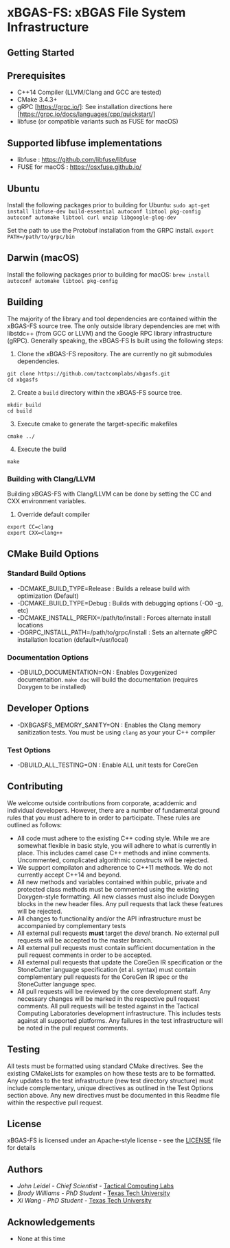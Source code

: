 # xBGAS-FS: xBGAS File System Infrastructure

## Getting Started

## Prerequisites
* C++14 Compiler (LLVM/Clang and GCC are tested)
* CMake 3.4.3+
* gRPC [https://grpc.io/]: See installation directions here [https://grpc.io/docs/languages/cpp/quickstart/]
* libfuse (or compatible variants such as FUSE for macOS)

## Supported libfuse implementations
* libfuse : https://github.com/libfuse/libfuse
* FUSE for macOS : https://osxfuse.github.io/

## Ubuntu
Install the following packages prior to building for Ubuntu:
`sudo apt-get install libfuse-dev build-essential autoconf libtool pkg-config autoconf automake libtool curl unzip libgoogle-glog-dev`

Set the path to use the Protobuf installation from the GRPC install.
`export PATH=/path/to/grpc/bin`

## Darwin (macOS)
Install the following packages prior to building for macOS:
`brew install autoconf automake libtool pkg-config`

## Building

The majority of the library and tool dependencies are contained 
within the xBGAS-FS source tree.  The only outside library 
dependencies are met with libstdc++ (from GCC or LLVM) and 
the Google RPC library infrastructure (gRPC).  Generally speaking, 
the xBGAS-FS Is built using the following steps: 

1. Clone the xBGAS-FS repository.  The are currently no git submodules dependencies.
```
git clone https://github.com/tactcomplabs/xbgasfs.git
cd xbgasfs
```
2. Create a ``build`` directory within the xBGAS-FS source tree.
```
mkdir build
cd build
```
3. Execute cmake to generate the target-specific makefiles
```
cmake ../
```
4. Execute the build
```
make
```

### Building with Clang/LLVM

Building xBGAS-FS with Clang/LLVM can be done by setting the CC and CXX environment variables.

1. Override default compiler
```
export CC=clang
export CXX=clang++
```

## CMake Build Options

### Standard Build Options
* -DCMAKE\_BUILD\_TYPE=Release : Builds a release build with optimization (Default)
* -DCMAKE\_BUILD\_TYPE=Debug : Builds with debugging options (-O0 -g, etc)
* -DCMAKE\_INSTALL\_PREFIX=/path/to/install : Forces alternate install locations
* -DGRPC\_INSTALL\_PATH=/path/to/grpc/install : Sets an alternate gRPC installation location (default=/usr/local)

### Documentation Options
* -DBUILD\_DOCUMENTATION=ON  : Enables Doxygenized documentaition.  ``make doc`` will build the documentation (requires Doxygen to be installed)

## Developer Options
* -DXBGASFS\_MEMORY\_SANITY=ON : Enables the Clang memory sanitization tests.  You must be using ``clang`` as your your C++ compiler


### Test Options
* -DBUILD\_ALL\_TESTING=ON : Enable ALL unit tests for CoreGen


## Contributing
We welcome outside contributions from corporate, acaddemic and individual developers.  However,
there are a number of fundamental ground rules that you must adhere to in order to participate.  These
rules are outlined as follows:

* All code must adhere to the existing C++ coding style.  While we are somewhat flexible in basic style, you will
adhere to what is currently in place.  This includes camel case C++ methods and inline comments.  Uncommented,
complicated algorithmic constructs will be rejected.
* We support compilaton and adherence to C++11 methods.  We do not currently accept C++14 and beyond.
* All new methods and variables contained within public, private and protected class methods must be commented
using the existing Doxygen-style formatting.  All new classes must also include Doxygen blocks in the new header
files.  Any pull requests that lack these features will be rejected.
* All changes to functionality and/or the API infrastructure must be accompanied by complementary tests
* All external pull requests **must** target the *devel* branch.  No external pull requests will be accepted
to the master branch.
* All external pull requests must contain sufficient documentation in the pull request comments in order to
be accepted.
* All external pull requests that update the CoreGen IR specification or the StoneCutter language specification
(et al. syntax) must contain complementary pull requests for the CoreGen IR spec or the
StoneCutter language spec.
* All pull requests will be reviewed by the core development staff.  Any necessary changes will be marked
in the respective pull request comments.  All pull requests will be tested against in the Tactical
Computing Laboratories development infrastructure.  This includes tests against all supported platforms.
Any failures in the test infrastructure will be noted in the pull request comments.

## Testing
All tests must be formatted using standard CMake directives.  See the existing CMakeLists for
examples on how these tests are to be formatted.  Any updates to the test infrastructure (new test
directory structure) must include complementary, unique directives as outlined in the Test Options
section above.  Any new directives must be documented in this Readme file within the respective pull
request.

## License
xBGAS-FS is licensed under an Apache-style license - see the [LICENSE](LICENSE) file for details

## Authors
* *John Leidel* - *Chief Scientist* - [Tactical Computing Labs](http://www.tactcomplabs.com)
* *Brody Williams* - *PhD Student* - [Texas Tech University](https://discl.cs.ttu.edu/doku.php)
* *Xi Wang* - *PhD Student* - [Texas Tech University](https://discl.cs.ttu.edu/doku.php)

## Acknowledgements
* None at this time
